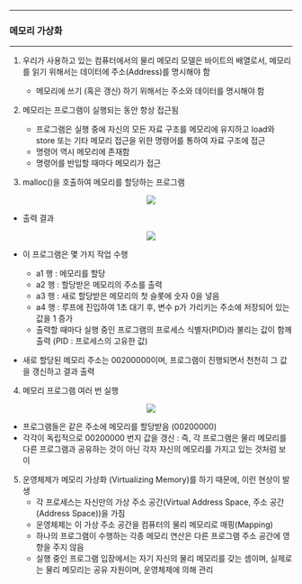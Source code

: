-----
### 메모리 가상화
-----
1. 우리가 사용하고 있는 컴퓨터에서의 물리 메모리 모델은 바이트의 배열로서, 메모리를 읽기 위해서는 데이터에 주소(Address)를 명시해야 함
   - 메모리에 쓰기 (혹은 갱신) 하기 위해서는 주소와 데이터를 명시해야 함

2. 메모리는 프로그램이 실행되는 동안 항상 접근됨
   - 프로그램은 실행 중에 자신의 모든 자료 구조를 메모리에 유지하고 load와 store 또는 기타 메모리 접근을 위한 명령어를 통하여 자료 구조에 접근
   - 명령어 역시 메모리에 존재함
   - 명령어를 반입할 때마다 메모리가 접근

3. malloc()을 호출하여 메모리를 할당하는 프로그램
<div align="center">
<img src="https://github.com/user-attachments/assets/68b5df30-cf0f-41e0-ac16-896d945fa6a3">
</div>

   - 출력 결과
<div align="center">
<img src="https://github.com/user-attachments/assets/dfbd3c6b-4088-49b5-84fa-a3bf000c4fd3">
</div>

   - 이 프로그램은 몇 가지 작업 수행
     + a1 행 : 메모리를 할당
     + a2 행 : 할당받은 메모리의 주소를 출력
     + a3 행 : 새로 할당받은 메모리의 첫 슬롯에 숫자 0을 넣음
     + a4 행 : 루프에 진입하여 1초 대기 후, 변수 p가 가리키는 주소에 저장되어 있는 값을 1 증가
     + 출력할 때마다 실행 중인 프로그램의 프로세스 식별자(PID)라 불리는 값이 함께 출력 (PID : 프로세스의 고유한 값)

   - 새로 할당된 메모리 주소는 00200000이며, 프로그램이 진행되면서 천천히 그 값을 갱신하고 결과 출력

4. 메모리 프로그램 여러 번 실행
<div align="center">
<img src="https://github.com/user-attachments/assets/16e83ed6-16d4-4c26-99d8-61bb9c735e12">
</div>

   - 프로그램들은 같은 주소에 메모리를 할당받음 (00200000)
   - 각각이 독립적으로 00200000 번지 값을 갱신 : 즉, 각 프로그램은 물리 메모리를 다른 프로그램과 공유하는 것이 아닌 각자 자신의 메모리를 가지고 있는 것처럼 보이

5. 운영체제가 메모리 가상화 (Virtualizing Memory)를 하기 때문에, 이런 현상이 발생
   - 각 프로세스는 자신만의 가상 주소 공간(Virtual Address Space, 주소 공간(Address Space))을 가짐
   - 운영체제는 이 가상 주소 공간을 컴퓨터의 물리 메모리로 매핑(Mapping)
   - 하나의 프로그램이 수행하는 각종 메모리 연산은 다른 프로그램 주소 공간에 영향을 주지 않음
   - 실행 중인 프로그램 입장에서는 자기 자신의 물리 메모리를 갖는 셈이며, 실제로는 물리 메모리는 공유 자원이며, 운영체제에 의해 관리
